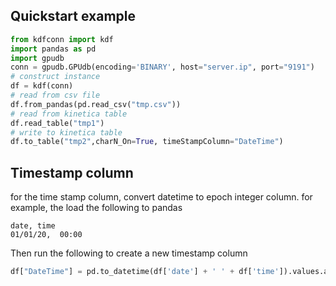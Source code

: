 ## Quickstart example
```python
from kdfconn import kdf
import pandas as pd
import gpudb
conn = gpudb.GPUdb(encoding='BINARY', host="server.ip", port="9191")
# construct instance
df = kdf(conn)
# read from csv file
df.from_pandas(pd.read_csv("tmp.csv"))
# read from kinetica table
df.read_table("tmp1")
# write to kinetica table
df.to_table("tmp2",charN_On=True, timeStampColumn="DateTime")
```
## Timestamp column
for the time stamp column, convert datetime to epoch integer column. 
for example, the load the following to pandas
```
date, time
01/01/20,  00:00
```
Then run the following to create a new timestamp column
```python
df["DateTime"] = pd.to_datetime(df['date'] + ' ' + df['time']).values.astype(np.int64) // 10 ** 6
```